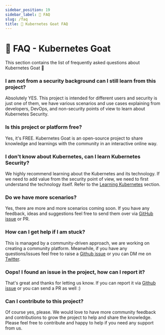 ```yaml
---
sidebar_position: 19
sidebar_label: 🙋 FAQ
slug: /faq
title: 🙋 Kubernetes Goat FAQ
---
```


# 🙋 FAQ - Kubernetes Goat

This section contains the list of frequently asked questions about Kubernetes Goat 🐐

### I am not from a security background can I still learn from this project?

Absolutely YES. This project is intended for different users and security is just one of them, we have various scenarios and use cases explaining from developers, DevOps, and non-security points of view to learn about Kubernetes Security.

### Is this project or platform free?

Yes, it's FREE. Kubernetes Goat is an open-source project to share knowledge and learnings with the community in an interactive online way.

### I don't know about Kubernetes, can I learn Kubernetes Security?

We highly recommend learning about the Kubernetes and its technology. If we need to add value from the security point of view, we need to first understand the technology itself. Refer to the [Learning Kubernetes](learning-kubernetes) section.

### Do we have more scenarios?

Yes, there are more and more scenarios coming soon. If you have any feedback, ideas and suggestions feel free to send them over via [GitHub issue](https://github.com/madhuakula/kubernetes-goat/issues/new) or PR.

### How can I get help if I am stuck?

This is managed by a community-driven approach, we are working on creating a community platform. Meanwhile, if you have any questions/issues feel free to raise a [Github issue](https://github.com/madhuakula/kubernetes-goat/issues/new) or you can DM me on [Twitter](https://twitter.com/madhuakula).

### Oops! I found an issue in the project, how can I report it?

That's great and thanks for letting us know. If you can report it via [Github issue](https://github.com/madhuakula/kubernetes-goat/issues/new) or you can send a PR as well :)

### Can I contribute to this project?

Of course yes, please. We would love to have more community feedback and contributions to grow the project to help and share the knowledge. Please feel free to contribute and happy to help if you need any support from us.
